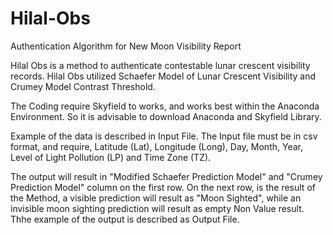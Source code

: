 # Hilal-Obs
Authentication Algorithm for New Moon Visibility Report

Hilal Obs is a method to authenticate contestable lunar crescent visibility records. Hilal Obs utilized Schaefer Model of Lunar Crescent Visibility and Crumey Model Contrast Threshold.

The Coding require Skyfield to works, and works best within the Anaconda Environment. So it is advisable to download Anaconda and Skyfield Library.

Example of the data is described in Input File. The Input file must be in csv format, and require, Latitude (Lat), Longitude (Long), Day, 
Month, Year, Level of Light Pollution (LP) and Time Zone (TZ).

The output will result in "Modified Schaefer Prediction Model" and "Crumey Prediction Model" column on the first row. On the next row, is the result of the Method, a visible prediction will result as "Moon Sighted", while an invisible moon sighting prediction will result as empty Non Value result. Thhe example of the output is described as Output File.

